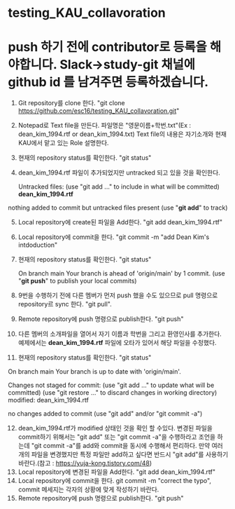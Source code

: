 # testing_KAU_collavoration
# push 하기 전에 contributor로 등록을 해야합니다. Slack->study-git 채널에 github id 를 남겨주면 등록하겠습니다.

1. Git repository를 clone 한다. "git clone https://github.com/esc16/testing_KAU_collavoration.git"
2. Notepad로 Text file을 만든다. 파일명은 "영문이름+학번.txt"(Ex : dean_kim_1994.rtf or dean_kim_1994.txt) Text file의 내용은 자기소개와 현재 KAU에서 맡고 있는 Role 설명한다.
3. 현재의 repository status를 확인한다. "git status"
4. dean_kim_1994.rtf 파일이 추가되었지만 untracked 되고 있을 것을 확인한다.

   Untracked files:
  (use "git add <file>..." to include in what will be committed)
	**dean_kim_1994.rtf**

  nothing added to commit but untracked files present (use "**git add**" to track)
  
5. Local repository에 create된 파일을 Add한다. "git add dean_kim_1994.rtf"
6. Local repository에 commit을 한다. "git commit -m "add Dean Kim's intdoduction"
7. 현재의 repository status를 확인한다. "git status"
  
   On branch main
Your branch is ahead of 'origin/main' by 1 commit.
  (use "**git push**" to publish your local commits)

8. 9번을 수행하기 전에 다른 멤버가 먼저 push 했을 수도 있으므로 pull 명령으로 repository르 sync 한다. "git pull". 
9. Remote repository에 push 명령으로 publish한다. "git push"
10. 다른 멤버의 소개파일을 열어서 자기 이름과 학번을 그리고 환영인사를 추가한다. 예제에서는 **dean_kim_1994.rtf** 파일에 오타가 있어서 해당 파일을 수정했다.  
11. 현재의 repository status를 확인한다. "git status"
  
  On branch main
Your branch is up to date with 'origin/main'.

Changes not staged for commit:
  (use "git add <file>..." to update what will be committed)
  (use "git restore <file>..." to discard changes in working directory)
	modified:   dean_kim_1994.rtf

no changes added to commit (use "git add" and/or "git commit -a")
  
12. dean_kim_1994.rtf가 modified 상태인 것을 확인 할 수있다. 변경된 파일을 commit하기 위해서는 "git add" 또는 "git commit -a"을 수행하라고 조언을 하는데 "git commit -a"를 add와 commit을 동시에 수행해서 편리하다. 만약 여러개의 파일을 변경했지만 특정 파일만 add하고 싶다면 반드시 "git add"를 사용하기 바란다.(참고 : https://yuja-kong.tistory.com/48)
13. Local repository에 변경된 파일을 Add한다. "git add dean_kim_1994.rtf"
14. Local repository에 commit을 한다. git commit -m "correct the typo", commit 메세지는 각자의 상황에 맞게 작성하기 바란다.
15. Remote repository에 push 명령으로 publish한다. "git push"
  
  
